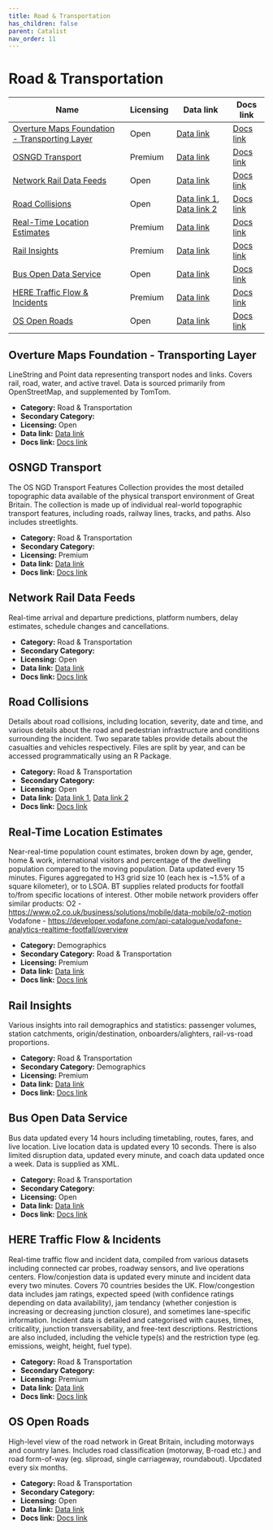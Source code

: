 ```yaml
---
title: Road & Transportation
has_children: false
parent: Catalist
nav_order: 11
---
```


# Road & Transportation

| Name                                                                                            | Licensing | Data link                                                                                                                                                                                 | Docs link                                                                                     |
| ----------------------------------------------------------------------------------------------- | --------- | ----------------------------------------------------------------------------------------------------------------------------------------------------------------------------------------- | --------------------------------------------------------------------------------------------- |
| [Overture Maps Foundation - Transporting Layer](#overture-maps-foundation---transporting-layer) | Open      | [Data link](https://docs.overturemaps.org/getting-data/)                                                                                                                                  | [Docs link](https://docs.overturemaps.org/guides/transportation/)                             |
| [OSNGD Transport](#osngd-transport)                                                             | Premium   | [Data link](https://osdatahub.os.uk/)                                                                                                                                                     | [Docs link](https://docs.os.uk/osngd/data-structure/transport)                                |
| [Network Rail Data Feeds](#network-rail-data-feeds)                                             | Open      | [Data link](https://www.rspaccreditation.org/publicDocumentation.php#RSPS5xxx)                                                                                                            | [Docs link](https://publicdatafeeds.networkrail.co.uk/ntrod/account/profile)                  |
| [Road Collisions](#road-collisions)                                                             | Open      | [Data link 1](https://www.data.gov.uk/dataset/cb7ae6f0-4be6-4935-9277-47e5ce24a11f/road-accidents-safety-data), [Data link 2](https://cran.r-project.org/web/packages/stats19/index.html) | [Docs link](https://www.gov.uk/guidance/road-accident-and-safety-statistics-guidance)         |
| [Real-Time Location Estimates](#real-time-location-estimates)                                   | Premium   | [Data link](https://activeintelligence.bt.com/get-in-touch)                                                                                                                               | [Docs link](https://developer.bt.com/products/real-time-location-insights)                    |
| [Rail Insights](#rail-insights)                                                                 | Premium   | [Data link](https://activeintelligence.bt.com/get-in-touch)                                                                                                                               | [Docs link](https://developer.bt.com/products/rail-network-api)                               |
| [Bus Open Data Service](#bus-open-data-service)                                                 | Open      | [Data link](https://data.bus-data.dft.gov.uk/downloads/)                                                                                                                                  | [Docs link](https://data.bus-data.dft.gov.uk/guidance/requirements/)                          |
| [HERE Traffic Flow & Incidents](#here-traffic-flow-&-incidents)                                 | Premium   | [Data link](https://www.here.com/docs/bundle/traffic-api-v7-api-reference/page/index.html)                                                                                                | [Docs link](https://www.here.com/docs/bundle/traffic-api-developer-guide-v7/page/README.html) |
| [OS Open Roads](#os-open-roads)                                                                 | Open      | [Data link](https://osdatahub.os.uk/downloads/open/OpenRoads)                                                                                                                             | [Docs link](https://docs.os.uk/os-downloads/networks/os-open-roads)                           |

## Overture Maps Foundation - Transporting Layer

LineString and Point data representing transport nodes and links. Covers rail, road, water, and active travel. Data is sourced primarily from OpenStreetMap, and supplemented by TomTom.

- **Category:** Road & Transportation
- **Secondary Category:** 
- **Licensing:** Open
- **Data link:** [Data link](https://docs.overturemaps.org/getting-data/)
- **Docs link:** [Docs link](https://docs.overturemaps.org/guides/transportation/)



## OSNGD Transport

The OS NGD Transport Features Collection provides the most detailed topographic data available of the physical transport environment of Great Britain. The collection is made up of individual real-world topographic transport features, including roads, railway lines, tracks, and paths. Also includes streetlights.

- **Category:** Road & Transportation
- **Secondary Category:** 
- **Licensing:** Premium
- **Data link:** [Data link](https://osdatahub.os.uk/)
- **Docs link:** [Docs link](https://docs.os.uk/osngd/data-structure/transport)



## Network Rail Data Feeds

Real-time arrival and departure predictions, platform numbers, delay estimates, schedule changes and cancellations.

- **Category:** Road & Transportation
- **Secondary Category:** 
- **Licensing:** Open
- **Data link:** [Data link](https://www.rspaccreditation.org/publicDocumentation.php#RSPS5xxx)
- **Docs link:** [Docs link](https://publicdatafeeds.networkrail.co.uk/ntrod/account/profile)



## Road Collisions

Details about road collisions, including location, severity, date and time, and various details about the road and pedestrian infrastructure and conditions surrounding the incident. Two separate tables provide details about the casualties and vehicles respectively. Files are split by year, and can be accessed programmatically using an R Package. 

- **Category:** Road & Transportation
- **Secondary Category:** 
- **Licensing:** Open
- **Data link:** [Data link 1](https://www.data.gov.uk/dataset/cb7ae6f0-4be6-4935-9277-47e5ce24a11f/road-accidents-safety-data), [Data link 2](https://cran.r-project.org/web/packages/stats19/index.html)
- **Docs link:** [Docs link](https://www.gov.uk/guidance/road-accident-and-safety-statistics-guidance)



## Real-Time Location Estimates

Near-real-time population count estimates, broken down by age, gender, home & work, international visitors and percentage of the dwelling population compared to the moving population. Data updated every 15 minutes. Figures aggregated to H3 grid size 10 (each hex is ~1.5% of a square kilometer), or to LSOA. BT supplies related products for footfall to/from specific locations of interest. Other mobile network providers offer similar products:
O2 - https://www.o2.co.uk/business/solutions/mobile/data-mobile/o2-motion
Vodafone - https://developer.vodafone.com/api-catalogue/vodafone-analytics-realtime-footfall/overview

- **Category:** Demographics
- **Secondary Category:** Road & Transportation
- **Licensing:** Premium
- **Data link:** [Data link](https://activeintelligence.bt.com/get-in-touch)
- **Docs link:** [Docs link](https://developer.bt.com/products/real-time-location-insights)



## Rail Insights

Various insights into rail demographics and statistics: passenger volumes, station catchments, origin/destination, onboarders/alighters, rail-vs-road proportions.

- **Category:** Road & Transportation
- **Secondary Category:** Demographics
- **Licensing:** Premium
- **Data link:** [Data link](https://activeintelligence.bt.com/get-in-touch)
- **Docs link:** [Docs link](https://developer.bt.com/products/rail-network-api)



## Bus Open Data Service

Bus data updated every 14 hours including timetabling, routes, fares, and live location. Live location data is updated every 10 seconds. There is also limited disruption data, updated every minute, and coach data updated once a week. Data is supplied as XML.

- **Category:** Road & Transportation
- **Secondary Category:** 
- **Licensing:** Open
- **Data link:** [Data link](https://data.bus-data.dft.gov.uk/downloads/)
- **Docs link:** [Docs link](https://data.bus-data.dft.gov.uk/guidance/requirements/)



## HERE Traffic Flow & Incidents

Real-time traffic flow and incident data, compiled from various datasets including connected car probes, roadway sensors, and live operations centers. Flow/conjestion data is updated every minute and incident data every two minutes. Covers 70 countries besides the UK. Flow/congestion data includes jam ratings, expected speed (with confidence ratings depending on data availability), jam tendancy (whether conjestion is increasing or decreasing junction closure), and sometimes lane-specific information. Incident data is detailed and categorised with causes, times, criticality, junction transversability, and free-text descriptions. Restrictions are also included, including the vehicle type(s) and the restriction type (eg. emissions, weight, height, fuel type).

- **Category:** Road & Transportation
- **Secondary Category:** 
- **Licensing:** Premium
- **Data link:** [Data link](https://www.here.com/docs/bundle/traffic-api-v7-api-reference/page/index.html)
- **Docs link:** [Docs link](https://www.here.com/docs/bundle/traffic-api-developer-guide-v7/page/README.html)



## OS Open Roads

High-level view of the road network in Great Britain, including motorways and country lanes. Includes road classification (motorway, B-road etc.) and road form-of-way (eg. sliproad, single carriageway, roundabout). Upcdated every six months.

- **Category:** Road & Transportation
- **Secondary Category:** 
- **Licensing:** Open
- **Data link:** [Data link](https://osdatahub.os.uk/downloads/open/OpenRoads)
- **Docs link:** [Docs link](https://docs.os.uk/os-downloads/networks/os-open-roads)
